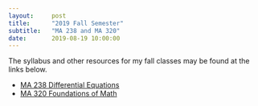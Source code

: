 ```yaml
---
layout:     post
title:      "2019 Fall Semester"
subtitle:   "MA 238 and MA 320"
date:       2019-08-19 10:00:00
---
```


The syllabus and other resources for my fall 
classes may be found
at the links below.

- [MA 238 Differential Equations](/classes/2019/08/ma238/)
- [MA 320 Foundations of Math](/classes/2019/08/ma320/)
